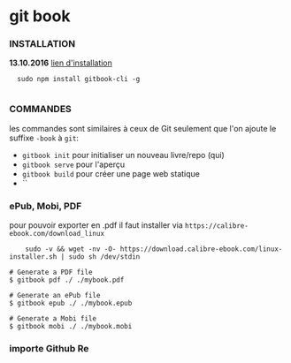 # git book

###  INSTALLATION
**13.10.2016**
[lien d'installation](https://github.com/GitbookIO/gitbook/blob/master/docs/setup.md)
```shell
  sudo npm install gitbook-cli -g
  
```

### COMMANDES
les commandes sont similaires à ceux de Git seulement que l'on ajoute le suffixe `-book` à `git`:
  * `gitbook init` pour initialiser un nouveau livre/repo (qui)
  * `gitbook serve` pour l'aperçu
  * `gitbook build` pour créer une page web statique
  * ``



### ePub, Mobi, PDF
pour pouvoir exporter en .pdf  il faut installer via `https://calibre-ebook.com/download_linux`
```shell
    sudo -v && wget -nv -O- https://download.calibre-ebook.com/linux-installer.sh | sudo sh /dev/stdin
```

```shell
# Generate a PDF file
$ gitbook pdf ./ ./mybook.pdf

# Generate an ePub file
$ gitbook epub ./ ./mybook.epub

# Generate a Mobi file
$ gitbook mobi ./ ./mybook.mobi
```

### importe Github Re
